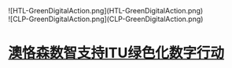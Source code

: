 <div class="row d-flex justify-content-center flex-row">
<div class="m-3">
![HTL-GreenDigitalAction.png](HTL-GreenDigitalAction.png)

</div>
<div class="m-5">
![CLP-GreenDigitalAction.png](CLP-GreenDigitalAction.png)

</div>
</div>

<div class="h3 row text-center"><a href="https://oxon8.netlify.app/post/2023-12-09-itu-cop28-outcomes" class="btn btn-outline-success px-5 py-3">

# 澳恪森数智支持ITU绿色化数字行动
</a>
</div>